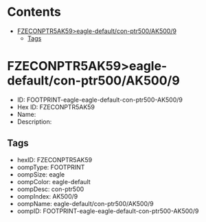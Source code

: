 



Contents
========

* [FZECONPTR5AK59>eagle-default/con-ptr500/AK500/9](#fzeconptr5ak59eagle-defaultcon-ptr500ak5009)
	* [Tags](#tags)

# FZECONPTR5AK59>eagle-default/con-ptr500/AK500/9

- ID: FOOTPRINT-eagle-eagle-default-con-ptr500-AK500/9
- Hex ID: FZECONPTR5AK59
- Name: 
- Description: 

## Tags

- hexID: FZECONPTR5AK59
- oompType: FOOTPRINT
- oompSize: eagle
- oompColor: eagle-default
- oompDesc: con-ptr500
- oompIndex: AK500/9
- oompName: eagle-default/con-ptr500/AK500/9
- oompID: FOOTPRINT-eagle-eagle-default-con-ptr500-AK500/9
